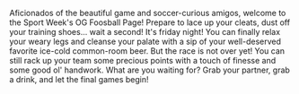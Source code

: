 Aficionados of the beautiful game and soccer-curious amigos, welcome to the Sport Week's OG Foosball Page!
Prepare to lace up your cleats, dust off your training shoes... wait a second! It's friday night!
You can finally relax your weary legs and cleanse your palate with a sip of your well-deserved favorite ice-cold common-room beer. But the race is not over yet! You can still rack up your team some precious points with a touch of finesse and some good ol' handwork. What are you waiting for? Grab your partner, grab a drink, and let the final games begin!
